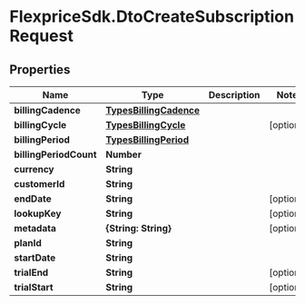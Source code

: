# FlexpriceSdk.DtoCreateSubscriptionRequest

## Properties

Name | Type | Description | Notes
------------ | ------------- | ------------- | -------------
**billingCadence** | [**TypesBillingCadence**](TypesBillingCadence.md) |  | 
**billingCycle** | [**TypesBillingCycle**](TypesBillingCycle.md) |  | [optional] 
**billingPeriod** | [**TypesBillingPeriod**](TypesBillingPeriod.md) |  | 
**billingPeriodCount** | **Number** |  | 
**currency** | **String** |  | 
**customerId** | **String** |  | 
**endDate** | **String** |  | [optional] 
**lookupKey** | **String** |  | [optional] 
**metadata** | **{String: String}** |  | [optional] 
**planId** | **String** |  | 
**startDate** | **String** |  | 
**trialEnd** | **String** |  | [optional] 
**trialStart** | **String** |  | [optional] 


